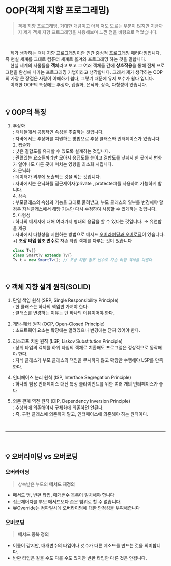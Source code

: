 # OOP(객체 지향 프로그래밍)

> 객체 지향 프로그래밍, 거대한 개념이고 아직 저도 모르는 부분이 많지만 지금까지 제가 객체 지향 프로그래밍을 사용해보며 느낀 점을 바탕으로 적었습니다.

<br>

&nbsp; &nbsp; 제가 생각하는 객체 지향 프로그래밍이란 인간 중심적 프로그래밍 패러다임입니다. 즉 현실 세계를 그대로 컴퓨터 세계로 옮겨와 프로그래밍 하는 것을 말합니다. <br>
&nbsp; &nbsp; 현실 세계의 사물들을 **객체**라고 보고 그 여러 객체들 간에 **상호작용**을 통해 전체 프로그램을 완성해 나가는 프로그래밍 기법이라고 생각합니다.
그래서 제가 생각하는 OOP의 가장 큰 장점은 사람이 이해하기 쉽다, 그렇기 때문에 유지 보수가 쉽다 입니다. <br>
&nbsp; &nbsp; 이러한 OOP의 특징에는 추상화, 캡슐화, 은닉화, 상속, 다형성이 있습니다.

<br>

## 💡 OOP의 특징

1. 추상화<br>
   : 객체들에서 공통적인 속성을 추출하는 것입니다. <br>
   : 자바에서는 추상화를 지원하는 방법으로 추상 클래스와 인터페이스가 있습니다.<br>
   2. 캡슐화<br>
   : 낮은 결합도를 유지할 수 있도록 설계하는 것입니다.<br>
   : 관련있는 요소들끼리만 모아서 응집도를 높이고 결합도를 낮춰서 한 곳에서 변화가 일어나도 다른 곳에 미치는 영향을 최소화 시킵니다.<br>
   3. 은닉화<br>
   : 데이터가 외부에 노출되는 것을 막는 것입니다.<br>
   : 자바에서는 은닉화를 접근제어자(private , protected)를 사용하여 가능하게 합니다.<br>
   4. 상속<br>
   : 부모클래스의 속성과 기능을 그대로 물려받고, 부모 클래스의 일부를 변경해야 할 경우 자식클래스에서 해당 기능만 다시 수정하여 사용할 수 있게하는 것입니다.<br>
   5. 다형성<br>
   : 하나의 메세지에 대해 여러가지 형태의 응답을 할 수 있다는 것입니다. → 유연함을 제공<br>
   : 자바에서 다형성을 지원하는 방법으로 메서드 [오버라이딩과 오버로딩](#💡-오버라이딩-vs-오버로딩)이 있습니다.<br>
   +) **조상 타입 참조 변수로** 자손 타입 객체를 다루는 것이 있습니다<br>

    ```java
    class Tv{}
    class SmartTv extends Tv{}
    Tv t = new SmartTv(); // 조상 타입 참조 변수로 자손 타입 객체를 다룬다
    ```

<br>


## 💡 객체 지향 설계 원칙(SOLID)

1. 단일 책임 원칙 (SRP, Single Responsibility Principle)<br>
   : 한 클래스는 하나의 책임만 가져야 한다.<br>
   : 클래스를 변경하는 이유는 단 하나의 이유이어야 한다.<br>

2. 개방-폐쇄 원칙 (OCP, Open-Closed Principle)<br>
   : 소프트웨어 요소는 확장에는 열려있으나 변경에는 닫혀 있어야 한다.<br>

3. 리스코프 치환 원칙 (LSP, Liskov Substitution Principle)<br>
   : 상위 타입의 객체를 하위 타입의 객체로 치환해도 프로그램은 정상적으로 동작해야 한다.<br>
   : 자식 클래스가 부모 클래스의 책임을 무시하지 않고 확장만 수행해야 LSP를 만족한다.<br>

4. 인터페이스 분리 원칙 (ISP, Interface Segregation Principle)<br>
   : 하나의 범용 인터페이스 대신 특정 클라이언트를 위한 여러 개의 인터페이스가 좋다<br>

5. 의존 관계 역전 원칙 (DIP, Dependency Inversion Principle)<br>
   : 추상화에 의존해야지 구체화에 의존하면 안된다.<br>
   : 즉, 구현 클래스에 의존하지 말고, 인터페이스에 의존해야 하는 원칙이다.<br>


<br>

---

<br>

## 💡 오버라이딩 vs 오버로딩

### 오버라이딩 <br>
> 상속받은 부모의 **메서드 재정의**
- 메서드 명, 반환 타입, 매개변수 목록이 일치해야 합니다
- 접근제어자를 부모 메서드보다 좁은 범위로 할 수 없습니다.
- @Override는 컴파일시에 오버라이딩에 대한 안정성을 부여해줍니다

### 오버로딩
> **메서드 중복 정의**
- 이름이 같지만, 매개변수의 타입이나 갯수가 다른 메소드를 만드는 것을 의미합니다.
- 반환 타입은 같을 수도 다를 수도 있지만 반환 타입만 다른 것은 안됩니다.